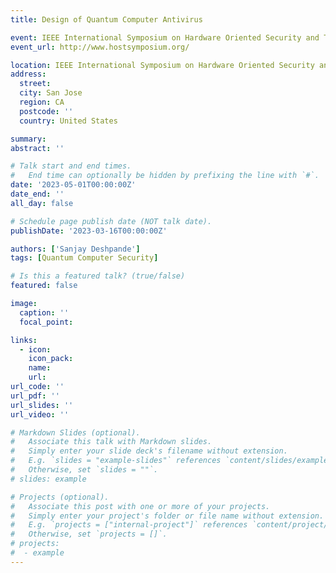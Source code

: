 ```yaml
---
title: Design of Quantum Computer Antivirus

event: IEEE International Symposium on Hardware Oriented Security and Trust (HOST 2023)
event_url: http://www.hostsymposium.org/

location: IEEE International Symposium on Hardware Oriented Security and Trust (HOST 2023)
address:
  street: 
  city: San Jose
  region: CA
  postcode: ''
  country: United States

summary: 
abstract: ''

# Talk start and end times.
#   End time can optionally be hidden by prefixing the line with `#`.
date: '2023-05-01T00:00:00Z'
date_end: ''
all_day: false

# Schedule page publish date (NOT talk date).
publishDate: '2023-03-16T00:00:00Z'

authors: ['Sanjay Deshpande']
tags: [Quantum Computer Security]

# Is this a featured talk? (true/false)
featured: false

image:
  caption: ''
  focal_point: 

links:
  - icon: 
    icon_pack: 
    name: 
    url: 
url_code: ''
url_pdf: ''
url_slides: ''
url_video: ''

# Markdown Slides (optional).
#   Associate this talk with Markdown slides.
#   Simply enter your slide deck's filename without extension.
#   E.g. `slides = "example-slides"` references `content/slides/example-slides.md`.
#   Otherwise, set `slides = ""`.
# slides: example

# Projects (optional).
#   Associate this post with one or more of your projects.
#   Simply enter your project's folder or file name without extension.
#   E.g. `projects = ["internal-project"]` references `content/project/deep-learning/index.md`.
#   Otherwise, set `projects = []`.
# projects:
#  - example
---
```

